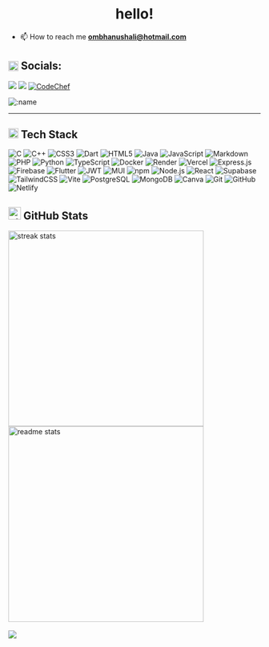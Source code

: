 <h1 align="center">hello!</h1>

- 📫 How to reach me **ombhanushali@hotmail.com**
<h2 align="start">
  <img src="https://res.cloudinary.com/dnwymqpt8/image/upload/v1752070823/globe-1992-128-unscreen_hqp1m9.gif" width="20" style="vertical-align: middle;"> <span style="vertical-align: middle;">Socials:</span>
</h2>

<a href="https://www.linkedin.com/in/ombhanushaliii/" target="_blank"><img src="https://img.shields.io/badge/LinkedIn-0077B5?style=for-the-badge&logo=linkedin&logoColor=white"></a>
<a href="mailto:ombhanushali@hotmail.com" target="_blank"><img src="https://img.shields.io/badge/Gmail-D14836?style=for-the-badge&logo=gmail&logoColor=white"></a>
<a href="https://www.codechef.com/"> <img src="https://img.shields.io/badge/CodeChef-%23964B00.svg?style=for-the-badge&logo=CodeChef&logoColor=white" alt="CodeChef"> </a>

![:name](https://count.getloli.com/@ombhanushaliii?name=ombhanushaliii&theme=sketch-1&padding=6&offset=-4&align=top&scale=0.6&pixelated=0&darkmode=auto)
<hr>

<h2 align="start">
  <img src="https://media2.giphy.com/media/QssGEmpkyEOhBCb7e1/giphy.gif?cid=ecf05e47a0n3gi1bfqntqmob8g9aid1oyj2wr3ds3mg700bl&rid=giphy.gif" width="20"> Tech Stack
</h2>

![C](https://img.shields.io/badge/C-00599C?style=for-the-badge&logo=c&color=black)
![C++](https://img.shields.io/badge/C++-00599C?style=for-the-badge&logo=c%2b%2b&color=black)
![CSS3](https://img.shields.io/badge/CSS3-1572B6?style=for-the-badge&logo=css3&color=black)
![Dart](https://img.shields.io/badge/Dart-0175C2?style=for-the-badge&logo=dart&color=black)
![HTML5](https://img.shields.io/badge/HTML5-E34F26?style=for-the-badge&logo=html5&color=black)
![Java](https://img.shields.io/badge/Java-ED8B00?style=for-the-badge&logo=openjdk&color=black)
![JavaScript](https://img.shields.io/badge/JavaScript-F7DF1E?style=for-the-badge&logo=javascript&color=black)
![Markdown](https://img.shields.io/badge/Markdown-000000?style=for-the-badge&logo=markdown&color=black)
![PHP](https://img.shields.io/badge/PHP-777BB4?style=for-the-badge&logo=php&color=black)
![Python](https://img.shields.io/badge/Python-3776AB?style=for-the-badge&logo=python&color=black)
![TypeScript](https://img.shields.io/badge/TypeScript-3178C6?style=for-the-badge&logo=typescript&color=black)
![Docker](https://img.shields.io/badge/Docker-2496ED?style=for-the-badge&logo=docker&color=black)
![Render](https://img.shields.io/badge/Render-46E3B7?style=for-the-badge&logo=render&color=black)
![Vercel](https://img.shields.io/badge/Vercel-000000?style=for-the-badge&logo=vercel&color=black)
![Express.js](https://img.shields.io/badge/Express.js-000000?style=for-the-badge&logo=express&color=black)
![Firebase](https://img.shields.io/badge/Firebase-FFCA28?style=for-the-badge&logo=firebase&color=black)
![Flutter](https://img.shields.io/badge/Flutter-02569B?style=for-the-badge&logo=flutter&color=black)
![JWT](https://img.shields.io/badge/JWT-000000?style=for-the-badge&logo=jsonwebtokens&color=black)
![MUI](https://img.shields.io/badge/MUI-007FFF?style=for-the-badge&logo=mui&color=black)
![npm](https://img.shields.io/badge/NPM-CB3837?style=for-the-badge&logo=npm&color=black)
![Node.js](https://img.shields.io/badge/Node.js-339933?style=for-the-badge&logo=node.js&color=black)
![React](https://img.shields.io/badge/React-20232A?style=for-the-badge&logo=react&logoColor=61DAFB&color=black)
![Supabase](https://img.shields.io/badge/Supabase-3ECF8E?style=for-the-badge&logo=supabase&color=black)
![TailwindCSS](https://img.shields.io/badge/TailwindCSS-06B6D4?style=for-the-badge&logo=tailwindcss&color=black)
![Vite](https://img.shields.io/badge/Vite-646CFF?style=for-the-badge&logo=vite&color=black)
![PostgreSQL](https://img.shields.io/badge/PostgreSQL-4169E1?style=for-the-badge&logo=postgresql&color=black)
![MongoDB](https://img.shields.io/badge/MongoDB-47A248?style=for-the-badge&logo=mongodb&color=black) 
![Canva](https://img.shields.io/badge/Canva-00C4CC?style=for-the-badge&logo=canva&color=black)
![Git](https://img.shields.io/badge/Git-F05032?style=for-the-badge&logo=git&color=black)
![GitHub](https://img.shields.io/badge/GitHub-181717?style=for-the-badge&logo=github&color=black)
![Netlify](https://img.shields.io/badge/Netlify-00C7B7?style=for-the-badge&logo=netlify&color=black)



<h2 align="start">
    <img src="https://media.giphy.com/media/v1.Y2lkPWVjZjA1ZTQ3aHozaDluOTZmY2k0dTZ6NG43NWE3bDRidTg1Nm51aXF3emw5ZXJ4MiZlcD12MV9zdGlja2Vyc19zZWFyY2gmY3Q9cw/cj87CxfRtrUifF3Ryk/giphy.gif" alt="stats_animation" width="25" alt="GitHub Stats">
  GitHub Stats
</h2>
<div>
  <img width=390 src="https://github-readme-streak-stats-salesp07.vercel.app/?user=ombhanushaliii&count_private=true&theme=react&border_radius=10" alt="streak stats"/>
  <br/>
  <img width=390 src="https://github-readme-stats-salesp07.vercel.app/api?username=ombhanushaliii&count_private=true&show_icons=true&theme=react&rank_icon=github&border_radius=10" alt="readme stats" />
  <br/>
</div>
<br/>
<img src="https://readme-typing-svg.herokuapp.com?size=30&lines=Touch+some+grass." />
